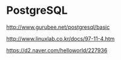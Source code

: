 # PostgreSQL

 























 http://www.gurubee.net/postgresql/basic 

http://www.linuxlab.co.kr/docs/97-11-4.htm 

 https://d2.naver.com/helloworld/227936 